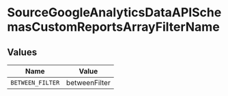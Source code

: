 # SourceGoogleAnalyticsDataAPISchemasCustomReportsArrayFilterName


## Values

| Name             | Value            |
| ---------------- | ---------------- |
| `BETWEEN_FILTER` | betweenFilter    |